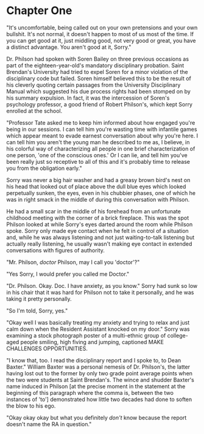 # Chapter One

"It's uncomfortable, being called out on your own pretensions and your own bullshit. It's not normal, it doesn't happen to most of us most of the time. If you can get good at it, just middling good, not very good or great, you have a distinct advantage. You aren't good at it, Sorry."

Dr. Philson had spoken with Soren Bailey on three previous occasions as part of the eighteen-year-old's mandatory disciplinary probation. Saint Brendan's University had tried to expel Soren for a minor violation of the disciplinary code but failed. Soren himself believed this to be the result of his cleverly quoting certain passages from the University Disciplinary Manual which suggested his due process rights had been stomped on by his summary expulsion. In fact, it was the intercession of Soren's psychology professor, a good friend of Robert Philson's, which kept Sorry enrolled at the school.

"Professor Tate asked me to keep him informed about how engaged you're being in our sessions. I can tell him you're wasting time with infantile games which appear meant to evade earnest conversation about why you're here. I can tell him you aren't the young man he described to me as, I believe, in his colorful way of characterizing all people in one brief characterization of one person, 'one of the conscious ones.' Or I can lie, and tell him you've been really just so receptive to all of this and it's probably time to release you from the obligation early."

Sorry was never a big hair washer and had a greasy brown bird's nest on his head that looked out of place above the dull blue eyes which looked perpetually sunken, the eyes, even in his chubbier phases, one of which he was in right smack in the middle of during this conversation with Philson.

He had a small scar in the middle of his forehead from an unfortunate childhood meeting with the corner of a brick fireplace. This was the spot Philson looked at while Sorry's eyes darted around the room while Philson spoke. Sorry only made eye contact when he felt in control of a situation and, while he was always listening and not just waiting-to-talk listening but actually really listening, he usually wasn't making eye contact in extended conversations with figures of authority.

"Mr. Philson, *doctor* Philson, may I call you 'doctor'?"

"Yes Sorry, I would prefer you called me Doctor."

"Dr. Philson. Okay. Doc. I have anxiety, as you know." Sorry had sunk so low in his chair that it was hard for Philson not to take it personally, and he was taking it pretty personally.

"So I'm told, Sorry, yes."

"Okay well I was basically treating my anxiety and trying to relax and just calm down when the Resident Assistant knocked on my door." Sorry was examining a stock photograph poster of a multi-ethnic group of college-aged people smiling, high fiving and jumping, captioned MAKE CHALLENGES OPPORTUNITIES.

"I know that, too. I read the disciplinary report and I spoke to, to Dean Baxter." William Baxter was a personal nemesis of Dr. Philson's, the latter having lost out to the former by only two grade point average points when the two were students at Saint Brendan's. The wince and shudder Baxter's name induced in Philson [at the precise moment in the statement at the beginning of this paragraph where the comma is, between the two instances of 'to'] demonstrated how little two decades had done to soften the blow to his ego.

"Okay okay okay but what you definitely *don't* know because the report doesn't name the RA in question."
